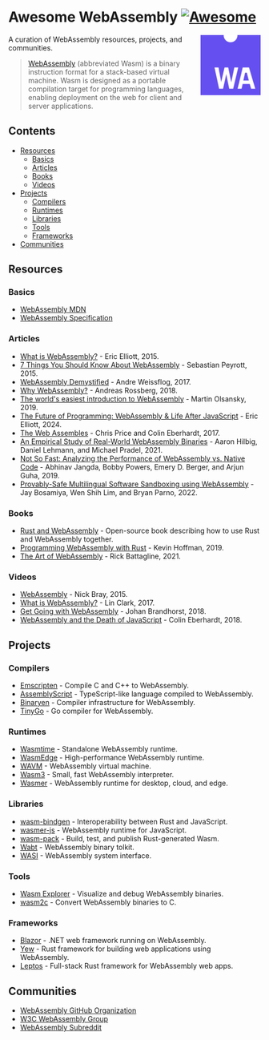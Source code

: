 # Awesome WebAssembly [![Awesome](https://awesome.re/badge-flat2.svg)](https://awesome.re)
<a href="https://webassembly.org/"><img src="media/wasm-logo.png" alt="Wasm Logo" align="right" style="height: 120px; width: 120px"></a>
A curation of WebAssembly resources, projects, and communities. 
> [WebAssembly](https://webassembly.org/) (abbreviated Wasm) is a binary instruction format for a stack-based virtual machine. Wasm is designed as a portable compilation target for programming languages, enabling deployment on the web for client and server applications.

## Contents

- [Resources](#resources)
  - [Basics](#basics)
  - [Articles](#articles)
  - [Books](#books)
  - [Videos](#videos)
- [Projects](#projects)
  - [Compilers](#compilers)
  - [Runtimes](#runtimes)
  - [Libraries](#libraries)
  - [Tools](#tools)
  - [Frameworks](#frameworks)
- [Communities](#communities)

## Resources

### Basics

- [WebAssembly MDN](https://developer.mozilla.org/en-US/docs/WebAssembly)
- [WebAssembly Specification](https://webassembly.github.io/spec/)

### Articles

- [What is WebAssembly?](https://medium.com/javascript-scene/what-is-webassembly-the-dawn-of-a-new-era-61256ec5a8f6) - Eric Elliott, 2015.
- [7 Things You Should Know About WebAssembly](https://auth0.com/blog/7-things-you-should-know-about-web-assembly/) - Sebastian Peyrott, 2015.
- [WebAssembly Demystified](https://floooh.github.io/2017/06/09/webassembly-demystified.html) - Andre Weissflog, 2017.
- [Why WebAssembly?](https://medium.com/dfinity/why-webassembly-f21967076e4) - Andreas Rossberg, 2018.
- [The world's easiest introduction to WebAssembly](https://medium.com/free-code-camp/webassembly-with-golang-is-fun-b243c0e34f02) - Martin Olsansky, 2019.
- [The Future of Programming: WebAssembly & Life After JavaScript](https://www.sitepoint.com/future-programming-webassembly-life-after-javascript/) - Eric Elliott, 2024.
- [The Web Assembles](https://blog.scottlogic.com/ceberhardt/assets/white-papers/the-web-assembles.pdf) - Chris Price and Colin Eberhardt, 2017.
- [An Empirical Study of Real-World WebAssembly Binaries](https://dlehmann.eu/publications/WasmBench-www2021.pdf) - Aaron Hilbig, Daniel Lehmann, and Michael Pradel, 2021.
- [Not So Fast: Analyzing the Performance of WebAssembly vs. Native Code](https://www.usenix.org/system/files/atc19-jangda.pdf) - Abhinav Jangda, Bobby Powers, Emery D. Berger, and Arjun Guha, 2019.
- [Provably-Safe Multilingual Software Sandboxing using WebAssembly](https://www.usenix.org/system/files/sec22-bosamiya.pdf) - Jay Bosamiya, Wen Shih Lim, and Bryan Parno, 2022.

### Books

- [Rust and WebAssembly](https://rustwasm.github.io/docs/book/) - Open-source book describing how to use Rust and WebAssembly together.
- [Programming WebAssembly with Rust](https://pragprog.com/titles/khrust/programming-webassembly-with-rust/) - Kevin Hoffman, 2019.
- [The Art of WebAssembly](https://nostarch.com/art-webassembly) - Rick Battagline, 2021.

### Videos

- [WebAssembly](https://www.youtube.com/watch?v=NhAPPQqKCi8) - Nick Bray, 2015.
- [What is WebAssembly?](https://www.youtube.com/watch?v=HktWin_LPf4) - Lin Clark, 2017.
- [Get Going with WebAssembly](https://www.youtube.com/watch?v=iTrx0BbUXI4) - Johan Brandhorst, 2018.
- [WebAssembly and the Death of JavaScript](https://www.youtube.com/watch?v=pBYqen3B2gc) - Colin Eberhardt, 2018.

## Projects

### Compilers

- [Emscripten](https://emscripten.org/) - Compile C and C++ to WebAssembly.
- [AssemblyScript](https://www.assemblyscript.org/) - TypeScript-like language compiled to WebAssembly.
- [Binaryen](https://github.com/WebAssembly/binaryen) - Compiler infrastructure for WebAssembly.
- [TinyGo](https://tinygo.org/) - Go compiler for WebAssembly.

### Runtimes

- [Wasmtime](https://wasmtime.dev/) - Standalone WebAssembly runtime.
- [WasmEdge](https://github.com/WasmEdge/WasmEdge) - High-performance WebAssembly runtime.
- [WAVM](https://github.com/WAVM/WAVM) - WebAssembly virtual machine.
- [Wasm3](https://github.com/wasm3/wasm3) - Small, fast WebAssembly interpreter.
- [Wasmer](https://wasmer.io/) - WebAssembly runtime for desktop, cloud, and edge.

### Libraries

- [wasm-bindgen](https://github.com/rustwasm/wasm-bindgen) - Interoperability between Rust and JavaScript.
- [wasmer-js](https://github.com/wasmerio/wasmer-js) - WebAssembly runtime for JavaScript.
- [wasm-pack](https://github.com/rustwasm/wasm-pack) - Build, test, and publish Rust-generated Wasm.
- [Wabt](https://github.com/WebAssembly/wabt) - WebAssembly binary tolkit.
- [WASI](https://github.com/WebAssembly/WASI) - WebAssembly system interface.

### Tools

- [Wasm Explorer](https://mbebenita.github.io/WasmExplorer/) - Visualize and debug WebAssembly binaries.
- [wasm2c](https://github.com/WebAssembly/wabt/tree/main/wasm2c) - Convert WebAssembly binaries to C.

### Frameworks

- [Blazor](https://blazor.net/) - .NET web framework running on WebAssembly.
- [Yew](https://yew.rs/) - Rust framework for building web applications using WebAssembly.
- [Leptos](https://github.com/leptos-rs/leptos) - Full-stack Rust framework for WebAssembly web apps.

## Communities

- [WebAssembly GitHub Organization](https://github.com/WebAssembly)
- [W3C WebAssembly Group](https://www.w3.org/wasm/)
- [WebAssembly Subreddit](https://www.reddit.com/r/webassembly/)
